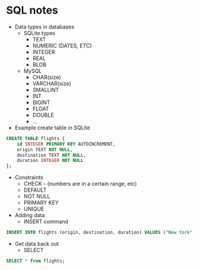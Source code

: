 # SQL notes
- Data types in databases
    - SQLite types
        - TEXT
        - NUMERIC (DATES, ETC)
        - INTEGER
        - REAL  
        - BLOB
    - MySQL
        - CHAR(size)
        - VARCHAR(size)
        - SMALLINT
        - INT
        - BIGINT
        - FLOAT
        - DOUBLE
        - ...
- Example create table in SQLite
```sql 
CREATE TABLE flights {
    id INTEGER PRIMARY KEY AUTOINCREMENT,
    origin TEXT NOT NULL, 
    destination TEXT NOT NULL, 
    duration INTEGER NOT NULL
};
```
- Constraints
    - CHECK - (numbers are in a certain range, etc)
    - DEFAULT
    - NOT NULL
    - PRIMARY KEY
    - UNIQUE
- Adding data
    - INSERT command
```sql
INSERT INTO flights (origin, destination, duration) VALUES ("New York", "London", 415);
```
- Get data back out
    - SELECT
```sql
SELECT * from flights; 
```

